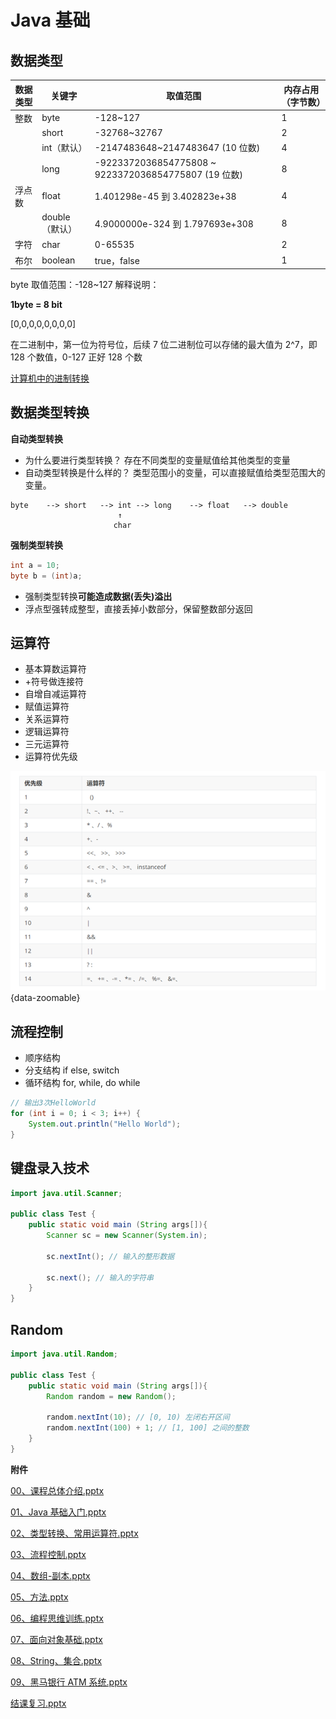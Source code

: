 # Java 基础

## 数据类型

| 数据类型 | 关键字         | 取值范围                                             | 内存占用（字节数） |
| -------- | -------------- | ---------------------------------------------------- | ------------------ |
| 整数     | byte           | -128~127                                             | 1                  |
|          | short          | -32768~32767                                         | 2                  |
|          | int（默认）    | -2147483648~2147483647 (10 位数)                     | 4                  |
|          | long           | -9223372036854775808 ~ 9223372036854775807 (19 位数) | 8                  |
| 浮点数   | float          | 1.401298e-45 到 3.402823e+38                         | 4                  |
|          | double（默认） | 4.9000000e-324 到 1.797693e+308                      | 8                  |
| 字符     | char           | 0-65535                                              | 2                  |
| 布尔     | boolean        | true，false                                          | 1                  |

byte 取值范围：-128~127 解释说明：

**1byte = 8 bit**

[0,0,0,0,0,0,0,0]

在二进制中，第一位为符号位，后续 7 位二进制位可以存储的最大值为 2^7，即 128 个数值，0-127 正好 128 个数

[计算机中的进制转换](./hexadecimal "计算机中的进制转换")

## 数据类型转换

**自动类型转换**

- 为什么要进行类型转换？
  存在不同类型的变量赋值给其他类型的变量
- 自动类型转换是什么样的？
  类型范围小的变量，可以直接赋值给类型范围大的变量。

```
byte	-->	short	-->	int	-->	long	-->	float	-->	double
						↑
					   char
```

**强制类型转换**

```java
int a = 10;
byte b = (int)a;
```

- 强制类型转换**可能造成数据(丢失)溢出**
- 浮点型强转成整型，直接丢掉小数部分，保留整数部分返回

## 运算符

- 基本算数运算符
- +符号做连接符
- 自增自减运算符
- 赋值运算符
- 关系运算符
- 逻辑运算符
- 三元运算符
- 运算符优先级

![](./assets/3.png){data-zoomable}

## 流程控制

- 顺序结构
- 分支结构 if else, switch
- 循环结构 for, while, do while

```java
// 输出3次HelloWorld
for (int i = 0; i < 3; i++) {
    System.out.println("Hello World");
}

```

## 键盘录入技术

```java
import java.util.Scanner;

public class Test {
    public static void main (String args[]){
        Scanner sc = new Scanner(System.in);

        sc.nextInt(); // 输入的整形数据

        sc.next(); // 输入的字符串
    }
}
```

## Random

```java
import java.util.Random;

public class Test {
    public static void main (String args[]){
        Random random = new Random();

        random.nextInt(10); // [0, 10) 左闭右开区间
        random.nextInt(100) + 1; // [1, 100] 之间的整数
    }
}
```

**附件**

[00、课程总体介绍.pptx](/java-blog/files/00、课程总体介绍.pptx)

[01、Java 基础入门.pptx](/java-blog/files/01、Java基础入门.pptx)

[02、类型转换、常用运算符.pptx](/java-blog/files/02、类型转换、常用运算符.pptx)

[03、流程控制.pptx](/java-blog/files/03、流程控制.pptx)

[04、数组-副本.pptx](/java-blog/files/04、数组-副本.pptx)

[05、方法.pptx](/java-blog/files/05、方法.pptx)

[06、编程思维训练.pptx](/java-blog/files/06、编程思维训练.pptx)

[07、面向对象基础.pptx](/java-blog/files/07、面向对象基础.pptx)

[08、String、集合.pptx](/java-blog/files/08、String、集合.pptx)

[09、黑马银行 ATM 系统.pptx](/java-blog/files/09、黑马银行ATM系统.pptx)

[结课复习.pptx](/java-blog/files/结课复习.pptx)
